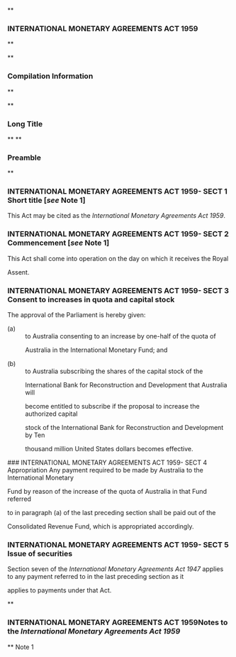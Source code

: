 **

###  INTERNATIONAL MONETARY AGREEMENTS ACT 1959 
**


**

###  Compilation Information 
**


**

###  Long Title 
**
**

###  Preamble 
**


###  INTERNATIONAL MONETARY AGREEMENTS ACT 1959- SECT 1  Short title [_see_ Note 1] 
This Act may be cited as the _International Monetary Agreements Act 1959_.

 
###  INTERNATIONAL MONETARY AGREEMENTS ACT 1959- SECT 2  Commencement [_see_ Note 1] 
This Act shall come into operation on the day on which it receives the Royal

Assent.

 
###  INTERNATIONAL MONETARY AGREEMENTS ACT 1959- SECT 3  Consent to increases in quota and capital stock 
The approval of the Parliament is hereby given:

 
<dl compact=""><dl compact="">

<dt>(a)</dt><dd>to Australia consenting to an increase by one-half of the quota of

Australia in the International Monetary Fund; and</dd>

<dt>(b)</dt><dd>to Australia subscribing the shares of the capital stock of the

International Bank for Reconstruction and Development that Australia will

become entitled to subscribe if the proposal to increase the authorized capital

stock of the International Bank for Reconstruction and Development by Ten

thousand million United States dollars becomes effective.

</dd>

</dl></dl>
###  INTERNATIONAL MONETARY AGREEMENTS ACT 1959- SECT 4  Appropriation 
Any payment required to be made by Australia to the International Monetary

Fund by reason of the increase of the quota of Australia in that Fund referred

to in paragraph&#160;(a) of the last preceding section shall be paid out of the

Consolidated Revenue Fund, which is appropriated accordingly.

 
###  INTERNATIONAL MONETARY AGREEMENTS ACT 1959- SECT 5  Issue of securities 
Section seven of the _International Monetary Agreements Act 1947_ applies to any payment referred to in the last preceding section as it

applies to payments under that Act.

 
**

###  INTERNATIONAL MONETARY AGREEMENTS ACT 1959<centreit>Notes to the _International Monetary Agreements Act 1959_ </centreit>
**
Note 1




